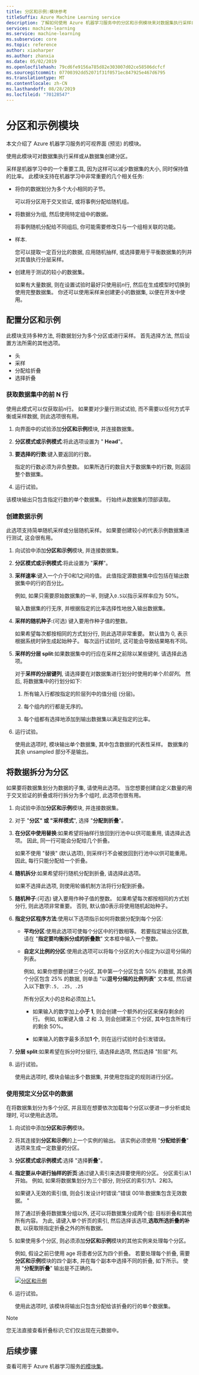 ```yaml
---
title: 分区和示例:模块参考
titleSuffix: Azure Machine Learning service
description: 了解如何使用 Azure 机器学习服务中的分区和示例模块来对数据集执行采样或从数据集创建分区。
services: machine-learning
ms.service: machine-learning
ms.subservice: core
ms.topic: reference
author: xiaoharper
ms.author: zhanxia
ms.date: 05/02/2019
ms.openlocfilehash: 79cd6fe9156a785d82e303007d02ce58506dcfcf
ms.sourcegitcommit: 07700392dd52071f31f0571ec847925e467d6795
ms.translationtype: MT
ms.contentlocale: zh-CN
ms.lasthandoff: 08/28/2019
ms.locfileid: "70128547"
---
```

# <a name="partition-and-sample-module"></a>分区和示例模块

本文介绍了 Azure 机器学习服务的可视界面 (预览) 的模块。

使用此模块可对数据集执行采样或从数据集创建分区。

采样是机器学习中的一个重要工具, 因为这样可以减少数据集的大小, 同时保持值的比率。 此模块支持在机器学习中非常重要的几个相关任务: 

- 将你的数据划分为多个大小相同的子节。 

    可以将分区用于交叉验证, 或将事例分配给随机组。

- 将数据分为组, 然后使用特定组中的数据。 

    将事例随机分配给不同组后, 你可能需要修改只与一个组相关联的功能。

- 样本. 

    您可以提取一定百分比的数据, 应用随机抽样, 或选择要用于平衡数据集的列并对其值执行分层采样。

- 创建用于测试的较小的数据集。 

    如果有大量数据, 则在设置试验时最好只使用前*n*行, 然后在生成模型时切换到使用完整数据集。 你还可以使用采样来创建更小的数据集, 以便在开发中使用。

## <a name="configure-partition-and-sample"></a>配置分区和示例

此模块支持多种方法, 将数据划分为多个分区或进行采样。 首先选择方法, 然后设置方法所需的其他选项。

- 头
- 采样
- 分配给折叠
- 选择折叠

### <a name="get-top-n-rows-from-a-dataset"></a>获取数据集中的前 N 行

使用此模式可以仅获取前*n*行。 如果要对少量行测试试验, 而不需要以任何方式平衡或采样数据, 则此选项很有用。

1. 向界面中的试验添加**分区和示例**模块, 并连接数据集。  

2. **分区模式或示例模式**:将此选项设置为 " **Head**"。

3. **要选择的行数**:键入要返回的行数。

    指定的行数必须为非负整数。 如果所选行的数目大于数据集中的行数, 则返回整个数据集。

4. 运行试验。

该模块输出只包含指定行数的单个数据集。 行始终从数据集的顶部读取。

### <a name="create-a-sample-of-data"></a>创建数据示例

此选项支持简单随机采样或分层随机采样。 如果要创建较小的代表示例数据集进行测试, 这会很有用。

1. 向试验中添加**分区和示例**模块, 并连接数据集。

2. **分区模式或示例模式**:将此设置为 "**采样**"。

3. **采样速率**:键入一个介于0和1之间的值。 此值指定源数据集中应包括在输出数据集中的行的百分比。

    例如, 如果只需要原始数据集的一半, 则键入`0.5`以指示采样率应为 50%。

    输入数据集的行无序, 并根据指定的比率选择性地放入输出数据集。

4. **采样的随机种子**:(可选) 键入要用作种子值的整数。

    如果希望每次都按相同的方式划分行, 则此选项非常重要。 默认值为 0, 表示根据系统时钟生成起始种子。 每次运行试验时, 这可能会导致结果略有不同。

5. **采样的分层 split**:如果数据集中的行应在采样之前除以某些键列, 请选择此选项。

    对于**采样的分层键列**, 请选择要在对数据集进行划分时使用的单个*阶层列*。 然后, 将数据集中的行划分如下:

    1. 所有输入行都按指定的阶层列中的值分组 (分层)。

    2. 每个组内的行都是无序的。

    3. 每个组都有选择地添加到输出数据集以满足指定的比率。


6. 运行试验。

    使用此选项时, 模块输出单个数据集, 其中包含数据的代表性采样。 数据集的其余 unsampled 部分不是输出。 

## <a name="split-data-into-partitions"></a>将数据拆分为分区

如果要将数据集划分为数据的子集, 请使用此选项。 当您想要创建自定义数量的用于交叉验证的折叠或将行拆分为多个组时, 此选项也很有用。

1. 向试验中添加**分区和示例**模块, 并连接数据集。

2. 对于 "**分区" 或 "采样模式**", 选择 "**分配到折叠**"。

3. **在分区中使用替换**:如果希望将抽样行放回到行池中以供可能重用, 请选择此选项。 因此, 同一行可能会分配给几个折叠。

    如果不使用 "替换" (默认选项), 则采样行不会被放回到行池中以供可能重用。 因此, 每行只能分配给一个折叠。

4. **随机拆分**:如果希望将行随机分配到折叠, 请选择此选项。

    如果不选择此选项, 则使用轮循机制方法将行分配到折叠。

5. **随机种子**:(可选) 键入要用作种子值的整数。 如果希望每次都按相同的方式划分行, 则此选项非常重要。 否则, 默认值0表示将使用随机起始种子。

6. **指定分区程序方法**:使用以下选项指示如何将数据分配到每个分区:

    - **平均分区**:使用此选项可使每个分区中的行数相等。 若要指定输出分区数, 请在 "**指定要均衡拆分成的折叠数**" 文本框中输入一个整数。

    - **自定义比例的分区**:使用此选项可以将每个分区的大小指定为以逗号分隔的列表。

        例如, 如果你想要创建三个分区, 其中第一个分区包含 50% 的数据, 其余两个分区包含 25% 的数据, 则单击 "以**逗号分隔的比例列表**" 文本框, 然后键入以下数字:`.5, .25, .25`

        所有分区大小的总和必须加上1。

        - 如果输入的数字加上**小于 1**, 则会创建一个额外的分区来保存剩余的行。 例如, 如果键入值 .2 和 .3, 则会创建第三个分区, 其中包含所有行的剩余 50%。

        - 如果输入的数字最多添加**1 个**, 则在运行试验时会引发错误。

7. **分层 split**:如果希望在拆分时分层行, 请选择此选项, 然后选择 "阶层"_列_。

8. 运行试验。

    使用此选项时, 模块会输出多个数据集, 并使用您指定的规则进行分区。

### <a name="use-data-from-a-predefined-partition"></a>使用预定义分区中的数据  

在将数据集划分为多个分区, 并且现在想要依次加载每个分区以便进一步分析或处理时, 可以使用此选项。

1. 向试验中添加**分区和示例**模块。

2. 将其连接到**分区和示例**的上一个实例的输出。 该实例必须使用 "**分配给折叠**" 选项来生成一定数量的分区。

3. **分区模式或示例模式**:选择 "选择**折叠**"。

4. **指定要从中进行抽样的折页**:通过键入索引来选择要使用的分区。 分区索引从1开始。 例如, 如果将数据集划分为三个部分, 则分区的索引为1、2和3。

    如果键入无效的索引值, 则会引发设计时错误:"错误 0018:数据集包含无效数据。 "

    除了通过折叠将数据集分组以外, 还可以将数据集分成两个组: 目标折叠和其他所有内容。 为此, 请键入单个折页的索引, 然后选择该选项,**选取所选折叠的补**数, 以获取除指定折叠之外的所有数据。

5. 如果使用多个分区, 则必须添加**分区和示例**模块的其他实例来处理每个分区。

    例如, 假设之前已使用 age 将患者分区为四个折叠。 若要处理每个折叠, 需要**分区和示例**模块的四个副本, 并在每个副本中选择不同的折叠, 如下所示。 使用 "**分配到折叠**" 输出是不正确的。  

    [![分区和示例](./media/partition-and-sample/partition-and-sample.png)](./media/partition-and-sample/partition-and-sample-lg.png#lightbox)

5. 运行试验。

    使用此选项时, 该模块将输出只包含分配给该折叠的行的单个数据集。

> [!NOTE]
>  您无法直接查看折叠标识;它们仅出现在元数据中。

## <a name="next-steps"></a>后续步骤

查看可用于 Azure 机器学习服务[的模块集](module-reference.md)。 